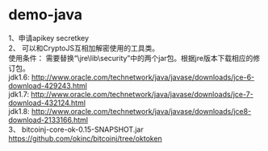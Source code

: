 # demo-java

1、申请apikey secretkey </br>
2、 可以和CryptoJS互相加解密使用的工具类。</br>
    使用条件： 需要替换“\jre\lib\security”中的两个jar包。根据jre版本下载相应的修订包。</br>
    jdk1.6: http://www.oracle.com/technetwork/java/javase/downloads/jce-6-download-429243.html</br>
    jdk1.7: http://www.oracle.com/technetwork/java/javase/downloads/jce-7-download-432124.html</br>
    jdk1.8: http://www.oracle.com/technetwork/java/javase/downloads/jce8-download-2133166.html</br>
3、 bitcoinj-core-ok-0.15-SNAPSHOT.jar</br>
    https://github.com/okinc/bitcoinj/tree/oktoken</br>
